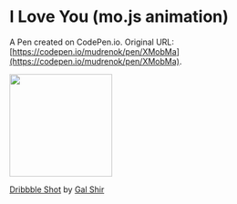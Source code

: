 # I Love You (mo.js animation)

A Pen created on CodePen.io. Original URL: [https://codepen.io/mudrenok/pen/XMobMa](https://codepen.io/mudrenok/pen/XMobMa).

<img src="https://media.giphy.com/media/3oKIPjBudwsQAuuu8E/giphy.gif" height="180" width="180"/>

<a href="https://dribbble.com/shots/3278810-I-Love-You-Responsive">Dribbble Shot</a> by <a href="https://twitter.com/galgalshir">Gal Shir</a> 